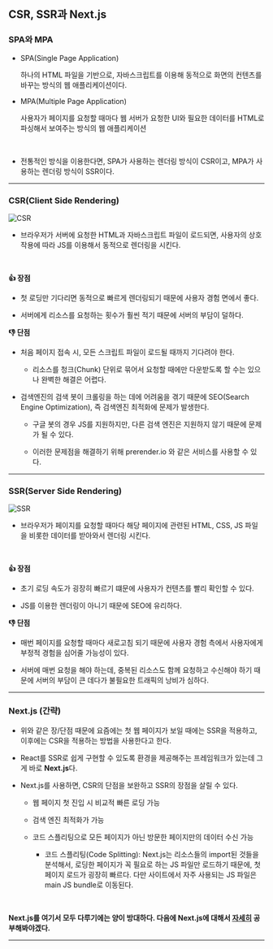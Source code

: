 ## CSR, SSR과 Next.js

### SPA와 MPA

- SPA(Single Page Application)

  하나의 HTML 파일을 기반으로, 자바스크립트를 이용해 동적으로 화면의 컨텐츠를 바꾸는 방식의 웹 애플리케이션이다.

- MPA(Multiple Page Application)

  사용자가 페이지를 요청할 때마다 웹 서버가 요청한 UI와 필요한 데이터를 HTML로 파싱해서 보여주는 방식의 웹 애플리케이션

<br />

- 전통적인 방식을 이용한다면, SPA가 사용하는 렌더링 방식이 CSR이고, MPA가 사용하는 렌더링 방식이 SSR이다.

<hr />

### CSR(Client Side Rendering)

<img src="https://github.com/baeharam/Must-Know-About-Frontend/raw/main/images/frontend/CSR.png" alt="CSR">

<br />

- 브라우저가 서버에 요청한 HTML과 자바스크립트 파일이 로드되면, 사용자의 상호작용에 따라 JS를 이용해서 동적으로 렌더링을 시킨다.

<br />

**👍 장점**

- 첫 로딩만 기다리면 동적으로 빠르게 렌더링되기 때문에 사용자 경험 면에서 좋다.

- 서버에게 리소스를 요청하는 횟수가 훨씬 적기 때문에 서버의 부담이 덜하다.

**👎 단점**

- 처음 페이지 접속 시, 모든 스크립트 파일이 로드될 때까지 기다려야 한다.

  - 리소스를 청크(Chunk) 단위로 묶어서 요청할 때에만 다운받도록 할 수는 있으나 완벽한 해결은 어렵다.

- 검색엔진의 검색 봇이 크롤링을 하는 데에 어려움을 겪기 때문에 SEO(Search Engine Optimization), 즉 검색엔진 최적화에 문제가 발생한다.

  - 구글 봇의 경우 JS를 지원하지만, 다른 검색 엔진은 지원하지 않기 때문에 문제가 될 수 있다.

  - 이러한 문제점을 해결하기 위해 prerender.io 와 같은 서비스를 사용할 수 있다.

<hr />

### SSR(Server Side Rendering)

<img src="https://github.com/baeharam/Must-Know-About-Frontend/raw/main/images/frontend/SSR.png" alt="SSR">

<br />

- 브라우저가 페이지를 요청할 때마다 해당 페이지에 관련된 HTML, CSS, JS 파일을 비롯한 데이터를 받아와서 렌더링 시킨다.

<br />

**👍 장점**

- 초기 로딩 속도가 굉장히 빠르기 떄문에 사용자가 컨텐츠를 빨리 확인할 수 있다.

- JS를 이용한 렌더링이 아니기 때문에 SEO에 유리하다.

**👎 단점**

- 매번 페이지를 요청할 때마다 새로고침 되기 때문에 사용자 경험 측에서 사용자에게 부정적 경험을 심어줄 가능성이 있다.

- 서버에 매번 요청을 해야 하는데, 중복된 리소스도 함께 요청하고 수신해야 하기 때문에 서버의 부담이 큰 데다가 불필요한 트래픽의 낭비가 심하다.

<hr />

### Next.js (간략)

- 위와 같은 장/단점 때문에 요즘에는 첫 웹 페이지가 보일 때에는 SSR을 적용하고, 이후에는 CSR을 적용하는 방법을 사용한다고 한다.

- React를 SSR로 쉽게 구현할 수 있도록 환경을 제공해주는 프레임워크가 있는데 그게 바로 **Next.js**다.

- Next.js를 사용하면, CSR의 단점을 보완하고 SSR의 장점을 살릴 수 있다.

  - 웹 페이지 첫 진입 시 비교적 빠른 로딩 가능
  - 검색 엔진 최적화가 가능
  - 코드 스플리팅으로 모든 페이지가 아닌 방문한 페이지만의 데이터 수신 가능

    - 코드 스플리팅(Code Splitting): Next.js는 리소스들의 import된 것들을 분석해서, 로딩한 페이지가 꼭 필요로 하는 JS 파일만 로드하기 때문에, 첫 페이지 로드가 굉장히 빠르다. 다만 사이트에서 자주 사용되는 JS 파일은 main JS bundle로 이동된다.

<br />

**Next.js를 여기서 모두 다루기에는 양이 방대하다. 다음에 Next.js에 대해서 [자세히](https://github.com/soonzero/TIL/blob/main/Next.js) 공부해봐야겠다.**

<hr />

